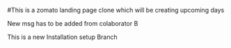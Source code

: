 #This is a zomato landing page clone which will be creating upcoming days

New msg has to be added from colaborator B


This is a new Installation setup Branch